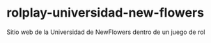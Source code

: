 # rolplay-universidad-new-flowers
Sitio web de la Universidad de NewFlowers dentro de un juego de rol 
